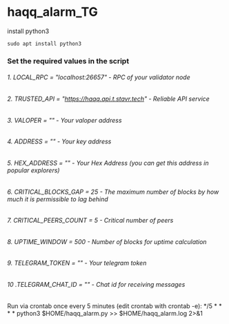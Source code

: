 # haqq_alarm_TG

install  python3
```
sudo apt install python3
```
### Set the required values in the script

###### 1. LOCAL_RPC = "localhost:26657" - RPC of your validator node
###### 2. TRUSTED_API = "https://haqq.api.t.stavr.tech" - Reliable API service
###### 3. VALOPER = "" - Your valoper address
###### 4. ADDRESS = "" - Your key address
###### 5. HEX_ADDRESS = "" - Your Hex Address (you can get this address in popular explorers)
###### 6. CRITICAL_BLOCKS_GAP = 25 - The maximum number of blocks by how much it is permissible to lag behind
###### 7. CRITICAL_PEERS_COUNT = 5 - Critical number of peers
###### 8. UPTIME_WINDOW = 500 - Number of blocks for uptime calculation
###### 9. TELEGRAM_TOKEN = "" - Your telegram token
###### 10 .TELEGRAM_CHAT_ID = "" - Chat id for receiving messages


Run via crontab once every 5 minutes (edit crontab with crontab -e):
*/5  * * * * python3 $HOME/haqq_alarm.py >> $HOME/haqq_alarm.log 2>&1
